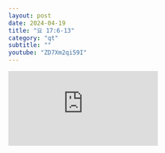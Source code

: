 ```yaml
---
layout: post
date: 2024-04-19
title: "요 17:6-13"
category: "qt"
subtitle: ""
youtube: "ZD7Xm2qi59I"
---
```


<div class="youtube margin-large">
    <iframe src="https://www.youtube.com/embed/ZD7Xm2qi59I" title="YouTube video player" frameborder="0" allow="accelerometer; autoplay; clipboard-write; encrypted-media; gyroscope; picture-in-picture; web-share" allowfullscreen></iframe>
</div>

